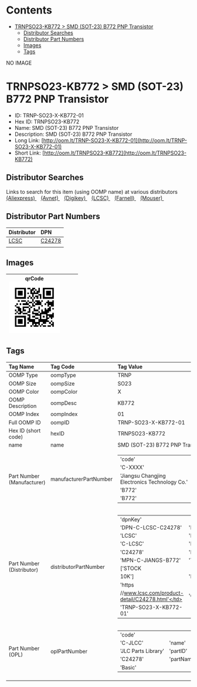 



Contents
========

* [TRNPSO23-KB772 > SMD (SOT-23) B772 PNP Transistor](#trnpso23-kb772--smd-sot-23-b772-pnp-transistor)
	* [Distributor Searches](#distributor-searches)
	* [Distributor Part Numbers](#distributor-part-numbers)
	* [Images](#images)
	* [Tags](#tags)
  
NO IMAGE  
# TRNPSO23-KB772 > SMD (SOT-23) B772 PNP Transistor

- ID: TRNP-SO23-X-KB772-01
- Hex ID: TRNPSO23-KB772
- Name: SMD (SOT-23) B772 PNP Transistor
- Description: SMD (SOT-23) B772 PNP Transistor
- Long Link: [http://oom.lt/TRNP-SO23-X-KB772-01](http://oom.lt/TRNP-SO23-X-KB772-01)
- Short Link: [http://oom.lt/TRNPSO23-KB772](http://oom.lt/TRNPSO23-KB772)

## Distributor Searches
  
Links to search for this item (using OOMP name) at various distributors  
[(Aliexpress) ](https://www.aliexpress.com/wholesale?SearchText=1117SMD+SOT-23+B772+PNP+Transistor)&nbsp;&nbsp;&nbsp;[(Avnet) ](https://www.avnet.com/shop/us/search/SMD+SOT-23+B772+PNP+Transistor)&nbsp;&nbsp;&nbsp;[(Digikey) ](https://www.digikey.co.uk/en/products/result?s=SMD+SOT-23+B772+PNP+Transistor)&nbsp;&nbsp;&nbsp;[(LCSC) ](https://www.lcsc.com/search?q=SMD+SOT-23+B772+PNP+Transistor)&nbsp;&nbsp;&nbsp;[(Farnell) ](https://uk.farnell.com/search?st=SMD+SOT-23+B772+PNP+Transistor)&nbsp;&nbsp;&nbsp;[(Mouser) ](https://www.mouser.com/c/?q=SMD+SOT-23+B772+PNP+Transistor)&nbsp;&nbsp;&nbsp;
## Distributor Part Numbers
  

|Distributor|DPN|
| :--- | :--- |
|[LCSC](https://www.lcsc.com/product-detail/C24278.html)|[C24278](https://www.lcsc.com/product-detail/C24278.html)|
|||

## Images
  

|qrCode<br>[![](https://raw.githubusercontent.com/oomlout/oomlout_OOMP_parts_V2/main/TRNP/SO23/X/KB772/01/qrCode_140.png)](https://github.com/oomlout/oomlout_OOMP_parts_V2/tree/main/TRNP/SO23/X/KB772/01/qrCode.png)||||
| :---: | :---: | :---: | :---: |

## Tags
  

|Tag Name|Tag Code|Tag Value|
| :--- | :--- | :--- |
|OOMP Type|oompType|TRNP|
|OOMP Size|oompSize|SO23|
|OOMP Color|oompColor|X|
|OOMP Description|oompDesc|KB772|
|OOMP Index|oompIndex|01|
|Full OOMP ID|oompID|TRNP-SO23-X-KB772-01|
|Hex ID (short code)|hexID|TRNPSO23-KB772|
|name|name|SMD (SOT-23) B772 PNP Transistor|
|Part Number (Manufacturer)|manufacturerPartNumber|<table><tr><td>'code'</td></tr><tr><td> 'C-XXXX'</td><td> 'name'</td></tr><tr><td> 'Jiangsu Changjing Electronics Technology Co.'</td><td> 'partID'</td></tr><tr><td> 'B772'</td><td> 'partName'</td></tr><tr><td> 'B772'</td></tr></table>|
|Part Number (Distributor)|distributorPartNumber|<table><tr><td>'dpnKey'</td></tr><tr><td> 'DPN-C-LCSC-C24278'</td><td> 'DISTRIBUTOR'</td></tr><tr><td> 'LCSC'</td><td> 'DISTRCODE'</td></tr><tr><td> 'C-LCSC'</td><td> 'DPN'</td></tr><tr><td> 'C24278'</td><td> 'MPN'</td></tr><tr><td> 'MPN-C-JIANGS-B772'</td><td> 'TAGS'</td></tr><tr><td> ['STOCK</td></tr><tr><td>10K']</td><td> 'LINK'</td></tr><tr><td> 'https</td></tr><tr><td>//www.lcsc.com/product-detail/C24278.html'</td><td> 'OOMPID'</td></tr><tr><td> 'TRNP-SO23-X-KB772-01'</td></tr></table>|
|Part Number (OPL)|oplPartNumber|<table><tr><td>'code'</td></tr><tr><td> 'C-JLCC'</td><td> 'name'</td></tr><tr><td> 'JLC Parts Library'</td><td> 'partID'</td></tr><tr><td> 'C24278'</td><td> 'partName'</td></tr><tr><td> 'Basic'</td></tr></table>|
||||
